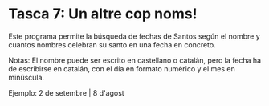 # Tasca 7: Un altre cop noms!

Este programa permite la búsqueda de fechas de Santos según el nombre y cuantos nombres celebran su santo en una fecha en concreto. 

Notas: El nombre puede ser escrito en castellano o catalán, pero la fecha ha de escribirse en catalán, con el día en formato numérico y el mes en minúscula.

Ejemplo: 2 de setembre | 8 d'agost
